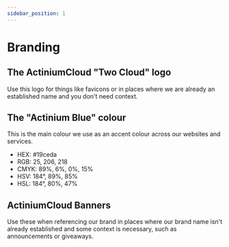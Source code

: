 ```yaml
---
sidebar_position: 1
---
```


# Branding

## The ActiniumCloud "Two Cloud" logo
Use this logo for things like favicons or in places where we are already an established name and you don't need context.

## The "Actinium Blue" colour
This is the main colour we use as an accent colour across our websites and services.
- HEX: #19ceda
- RGB: 25, 206, 218
- CMYK: 89%, 6%, 0%, 15%
- HSV: 184°, 89%, 85%
- HSL: 184°, 80%, 47%

## ActiniumCloud Banners
Use these when referencing our brand in places where our brand name isn't already established and some context is necessary, such as announcements or giveaways.